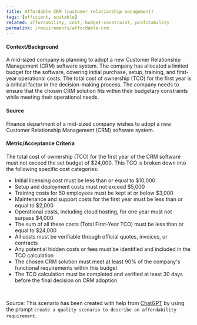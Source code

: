 ```yaml
---
title: Affordable CRM (customer relationship management)
tags: [efficient, suitable]
related: affordability, cost, budget-constraint, profitability
permalink: /requirements/affordable-crm
---
```


<div class="quality-requirement" markdown="1">

#### Context/Background

A mid-sized company is planning to adopt a new Customer Relationship Management (CRM) software system.
The company has allocated a limited budget for the software, covering initial purchase, setup, training, and first-year operational costs.
The total cost of ownership (TCO) for the first year is a critical factor in the decision-making process.
The company needs to ensure that the chosen CRM solution fits within their budgetary constraints while meeting their operational needs.

#### Source

Finance department of a mid-sized company wishes to adopt a new Customer Relationship Management (CRM) software system.

#### Metric/Acceptance Criteria

The total cost of ownership (TCO) for the first year of the CRM software must not exceed the set budget of $24,000.
This TCO is broken down into the following specific cost categories:
* Initial licensing cost must be less than or equal to $10,000
* Setup and deployment costs must not exceed $5,000
* Training costs for 50 employees must be kept at or below $3,000
* Maintenance and support costs for the first year must be less than or equal to $2,000
* Operational costs, including cloud hosting, for one year must not surpass $4,000
* The sum of all these costs (Total First-Year TCO) must be less than or equal to $24,000
* All costs must be verifiable through official quotes, invoices, or contracts
* Any potential hidden costs or fees must be identified and included in the TCO calculation
* The chosen CRM solution must meet at least 90% of the company's functional requirements within this budget
* The TCO calculation must be completed and verified at least 30 days before the final decision on CRM adoption

</div><br>



Source: This scenario has been created with help from [ChatGPT](https://chat.openai.com) by using the prompt `create a quality scenario to describe an affordability requirement`.



